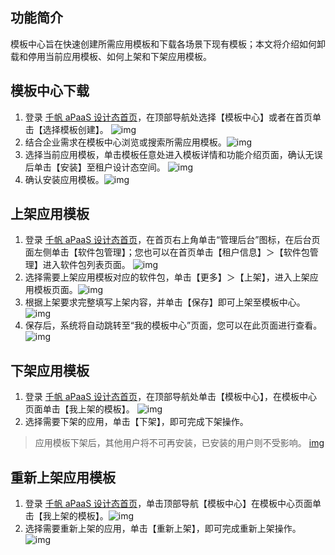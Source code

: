 ## 功能简介
模板中心旨在快速创建所需应用模板和下载各场景下现有模板；本文将介绍如何卸载和停用当前应用模板、如何上架和下架应用模板。

## 模板中心下载
1. 登录 [千帆 aPaaS 设计态首页](https://apaas.cloud.tencent.com/)，在顶部导航处选择【模板中心】或者在首页单击【选择模板创建】。
![img](https://main.qcloudimg.com/raw/d1b331e3527e9a7656d7335644f81c45.png)        
2. 结合企业需求在模板中心浏览或搜索所需应用模板。![img](https://main.qcloudimg.com/raw/727cb805be478866d9d41d8838ea1e9c.png)        
3. 选择当前应用模板，单击模板任意处进入模板详情和功能介绍页面，确认无误后单击【安装】至租户设计态空间。                 ![img](https://main.qcloudimg.com/raw/d23fa7885c996139292d4be305c08705.png)        
4. 确认安装应用模板。![img](https://main.qcloudimg.com/raw/bf259f1ec6537245efbf7f6d682744ae.png)        

## 上架应用模板
1. 登录 [千帆 aPaaS 设计态首页](https://apaas.cloud.tencent.com/)，在首页右上角单击“管理后台”图标，在后台页面左侧单击【软件包管理】；您也可以在首页单击【租户信息】＞【软件包管理】进入软件包列表页面。
![img](https://main.qcloudimg.com/raw/d4724a086a9edd732ed64c6189fae047.png)        
2. 选择需要上架应用模板对应的软件包，单击【更多】＞【上架】，进入上架应用模板页面。![img](https://main.qcloudimg.com/raw/7f0ab89e9c829cedc58e8b2a4fd484f9.png)        
3. 根据上架要求完整填写上架内容，并单击【保存】即可上架至模板中心。                 ![img](https://main.qcloudimg.com/raw/78a81cc0c7420638df53b2134cbadb12.png)        
4. 保存后，系统将自动跳转至“我的模板中心”页面，您可以在此页面进行查看。![img](https://main.qcloudimg.com/raw/660c184d5b7606b245ea1840ab09a2f2.png)        

## 下架应用模板
1. 登录 [千帆 aPaaS 设计态首页](https://apaas.cloud.tencent.com/)，在顶部导航处单击【模板中心】，在模板中心页面单击【我上架的模板】。
![img](https://main.qcloudimg.com/raw/3a5b0166d8fdcb6e2bf29af74517ba72.png)        
2. 选择需要下架的应用，单击【下架】，即可完成下架操作。
>应用模板下架后，其他用户将不可再安装，已安装的用户则不受影响。
>[img](https://main.qcloudimg.com/raw/537c4d2da93d40f43d57aad94689d634.png)        

## 重新上架应用模板
1. 登录 [千帆 aPaaS 设计态首页](https://apaas.cloud.tencent.com/)，单击顶部导航【模板中心】在模板中心页面单击【我上架的模板】。![img](https://main.qcloudimg.com/raw/222bafdb5c370e4afd0a5bfce78241ec.png)        
2. 选择需要重新上架的应用，单击【重新上架】，即可完成重新上架操作。![img](https://main.qcloudimg.com/raw/94e4d033957fd90b26ffc68d2ed3fe14.png)        
